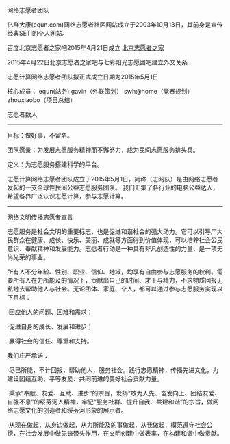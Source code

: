 网络志愿者团队

亿群大康(equn.com)网络志愿者社区网站成立于2003年10月13日，其前身是宣传经典SETI的个人网站。

百度北京志愿者之家吧2015年4月21日成立
[北京志愿者之家](http://tieba.baidu.com/f?ie=utf-8&kw=北京志愿者之家)

2015年4月22日北京志愿者之家吧与七彩阳光志愿团吧建立外交关系

志愿计算网络志愿者团队拟正式成立日期为2015年5月1日

核心成员：
equn(站务) 
gavin（外联策划）
swh@home（竞赛规划）
zhouxiaobo（项目总结）

志愿者数人

---
目标：做好事，不留名。

团队愿景：为发展志愿服务精神而不懈努力，成为民间志愿服务排头兵。

定义：为志愿服务搭建科学的平台。

志愿计算网络志愿者团队成立于2015年5月1日，简称（志网队）是由网络志愿者发起的一支全球性民间公益志愿服务团队。
我们汇集了各行业的电脑公益达人，希望各界广泛认识志愿计算，参与志愿计算。

---

网络文明传播志愿者宣言

志愿服务是社会文明的重要标志，也是促进和谐社会的强大动力。它可以引导广大民群众在健康、成长、快乐、美丽、成就等方面得到价值体现，可以培养社会公民意识、奉献精神和发展能力。志愿者行动是一种具有非凡创造性的力量，是一项无尚光荣的事业。

所有人不分年龄、性别、职业、信仰、地域，均享有自由参与志愿服务的权利。需要所有人在力所能及的情况下，贡献出自己的时间、才干与精力，不求物质回报无私地去帮助他人与社会。无论团体、家庭、个人，都可以通过参与志愿服务实现以下目标：

·回应他人的问题、困难和需求；

·促进自身的成长、发展和进步；

·赢得社会的信任、尊重和支持。

 

我们庄严承诺：

·尽已所能，不计回报，帮助他人，服务社会。践行志愿精神，传播先进文化，为建设团结互助、平等友爱、共同前进的美好社会贡献力量。

·秉承“奉献、友爱、互助、进步”的宗旨，发扬“敢为人先、奋发向上、团结友爱、自强不息”的绥芬河人精神，牢记“服务社群、提升自我、共建和谐”的宗旨，做网络志愿文化的创造者和绥芬河形象的展示者。

·从现在做起，从身边做起，从力所能及的事做起，从我做起，模范遵守社会公德，在社会发展中做先锋带头作用，在文明创建中做表率，在构建和谐中做贡献。